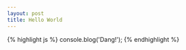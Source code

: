 ```yaml
---
layout: post
title: Hello World
---
```

{% highlight js %}
console.blog('Dang!');
{% endhighlight %}